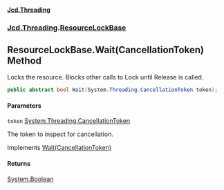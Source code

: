 #### [Jcd.Threading](index.md 'index')
### [Jcd.Threading](Jcd.Threading.md 'Jcd.Threading').[ResourceLockBase](ResourceLockBase.md 'Jcd.Threading.ResourceLockBase')

## ResourceLockBase.Wait(CancellationToken) Method

Locks the resource. Blocks other calls to Lock until Release is called.

```csharp
public abstract bool Wait(System.Threading.CancellationToken token);
```
#### Parameters

<a name='Jcd.Threading.ResourceLockBase.Wait(System.Threading.CancellationToken).token'></a>

`token` [System.Threading.CancellationToken](https://docs.microsoft.com/en-us/dotnet/api/System.Threading.CancellationToken 'System.Threading.CancellationToken')

The token to inspect for cancellation.

Implements [Wait(CancellationToken)](IResourceLock.Wait.TET9I9Gih4bCELZJIopdow.md 'Jcd.Threading.IResourceLock.Wait(System.Threading.CancellationToken)')

#### Returns
[System.Boolean](https://docs.microsoft.com/en-us/dotnet/api/System.Boolean 'System.Boolean')